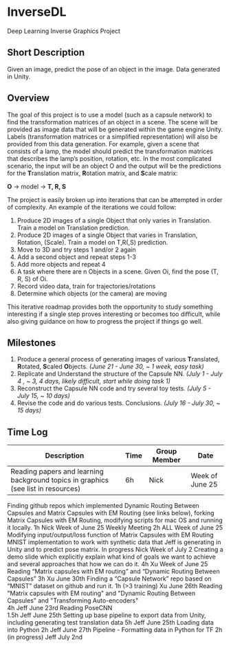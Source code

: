 # InverseDL

Deep Learning Inverse Graphics Project

## Short Description

Given an image, predict the pose of an object in the image. Data generated in Unity.

## Overview

The goal of this project is to use a model (such as a capsule network) to find the transformation matrices of an object in a scene. The scene will be provided as image data that will be generated within the game engine Unity. Labels (transformation matrices or a simplified representation) will also be provided from this data generation. For example, given a scene that consists of a lamp, the model should predict the transformation matrices that describes the lamp’s position, rotation, etc. In the most complicated scenario, the input will be an object O and the output will be the predictions for the **T**ranslation matrix, **R**otation matrix, and **S**cale matrix:

**O** -> model -> **T, R, S**

The project is easily broken up into iterations that can be attempted in order of complexity. An example of the iterations we could follow:

1. Produce 2D images of a single Object that only varies in Translation. Train a model on Translation prediction.
2. Produce 2D images of a single Object that varies in Translation, Rotation, (Scale). Train a model on T,R(,S) prediction.
3. Move to 3D and try steps 1 and/or 2 again
4. Add a second object and repeat steps 1-3
5. Add more objects and repeat 4
6. A task where there are n Objects in a scene. Given Oi, find the pose (T, R, S) of Oi.
7. Record video data, train for trajectories/rotations
8. Determine which objects (or the camera) are moving

This iterative roadmap provides both the opportunity to study something interesting if a single step proves interesting or becomes too difficult, while also giving guidance on how to progress the project if things go well.

## Milestones

1. Produce a general process of generating images of various **T**ranslated, **R**otated, **S**caled **O**bjects. *(June 21 - June 30, ~ 1 week, easy task)*
2. Replicate and Understand the structure of the Capsule NN. *(July 1 - July 4 , ~ 3, 4 days, likely difficult, start while doing task 1)*
3. Reconstruct the Capsule NN code and try several toy tests. *(July 5 - July 15, ~ 10 days)*
4. Revise the code and do various tests. Conclusions. *(July 16 - July 30, ~ 15 days)*


## Time Log


|Description|Time|Group Member|Date|
|-----------|----|------------|----|
|Reading papers and learning background topics in graphics (see list in resources)|6h|Nick|Week of June 25|

Finding github repos which implemented Dynamic Routing Between Capsules and Matrix Capsules with EM Routing (see links below), forking Matrix Capsules with EM Routing, modifying scripts for mac OS and running it locally.
1h
Nick
Week of June 25
Weekly Meeting
2h
ALL
Week of June 25
Modifying input/output/loss function of Matrix Capsules with EM Routing MNIST implementation to work with synthetic data that Jeff is generating in Unity and to predict pose matrix.
In progress
Nick
Week of July 2
Creating a demo slide which explicitly explain what kind of goals we want to achieve and several approaches that how we can do it.
4h 
Xu
Week of June 25
Reading “Matrix capsules with EM routing” and “Dynamic Routing Between Capsules”
3h
Xu
June 30th
Finding a “Capsule Network” repo based on “MNIST” dataset on github and run it. 
1h (>3 training)
Xu
June 26th
Reading "Matrix capsules with EM routing" and "Dynamic Routing Between Capsules" and "Transforming Auto-encoders"        
4h
Jeff
June 23rd
Reading PoseCNN       
1.5h
Jeff
June 25th
Setting up base pipeline to export data from Unity, including generating test translation data
5h
Jeff
June 25th
Loading data into Python
2h
Jeff
June 27th
Pipeline - Formatting data in Python for TF 
2h (in progress)
Jeff
July 2nd


